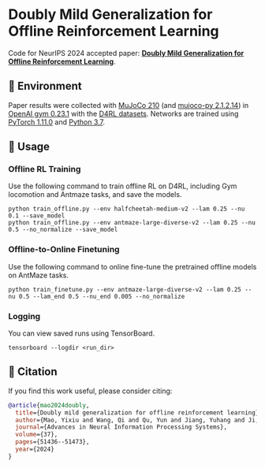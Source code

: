 # Doubly Mild Generalization for Offline Reinforcement Learning

Code for NeurIPS 2024 accepted paper: [**Doubly Mild Generalization for Offline Reinforcement Learning**](https://arxiv.org/pdf/2411.07934).

## 🔧 Environment
Paper results were collected with [MuJoCo 210](https://mujoco.org/) (and [mujoco-py 2.1.2.14](https://github.com/openai/mujoco-py)) in [OpenAI gym 0.23.1](https://github.com/openai/gym) with the [D4RL datasets](https://github.com/Farama-Foundation/D4RL). Networks are trained using [PyTorch 1.11.0](https://github.com/pytorch/pytorch) and [Python 3.7](https://www.python.org/).

## 🚀 Usage


### Offline RL Training

Use the following command to train offline RL on D4RL, including Gym locomotion and Antmaze tasks, and save the models.
```
python train_offline.py --env halfcheetah-medium-v2 --lam 0.25 --nu 0.1 --save_model
python train_offline.py --env antmaze-large-diverse-v2 --lam 0.25 --nu 0.5 --no_normalize --save_model
```

### Offline-to-Online Finetuning

Use the following command to online fine-tune the pretrained offline models on AntMaze tasks.
```
python train_finetune.py --env antmaze-large-diverse-v2 --lam 0.25 --nu 0.5 --lam_end 0.5 --nu_end 0.005 --no_normalize
```

### Logging

You can view saved runs using TensorBoard.

```
tensorboard --logdir <run_dir>
```

## 📝 Citation

If you find this work useful, please consider citing:
```bibtex
@article{mao2024doubly,
  title={Doubly mild generalization for offline reinforcement learning},
  author={Mao, Yixiu and Wang, Qi and Qu, Yun and Jiang, Yuhang and Ji, Xiangyang},
  journal={Advances in Neural Information Processing Systems},
  volume={37},
  pages={51436--51473},
  year={2024}
}
```